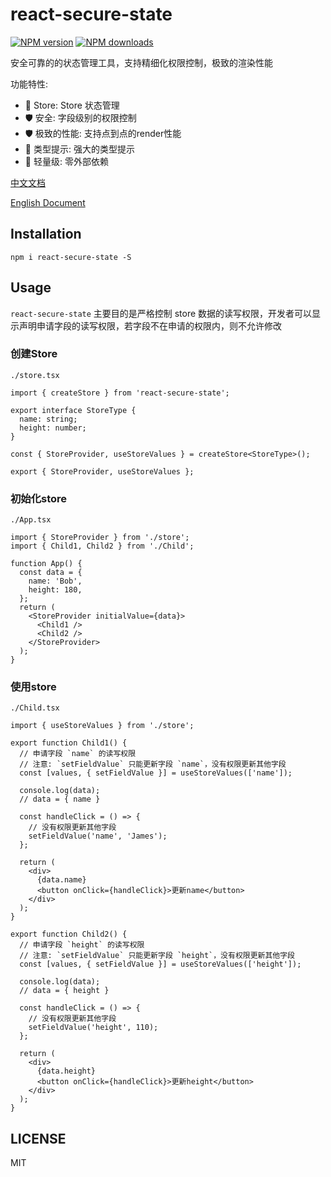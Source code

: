 # react-secure-state

[![NPM version](https://img.shields.io/npm/v/react-secure-state.svg?style=flat)](https://npmjs.org/package/react-secure-state)
[![NPM downloads](http://img.shields.io/npm/dm/react-secure-state.svg?style=flat)](https://npmjs.org/package/react-secure-state)

安全可靠的的状态管理工具，支持精细化权限控制，极致的渲染性能

功能特性:
-  💎 Store: Store 状态管理
- 🛡️ 安全: 字段级别的权限控制
- 🛡️ 极致的性能: 支持点到点的render性能
- 📝 类型提示: 强大的类型提示
-  🚀 轻量级: 零外部依赖

[中文文档](https://ibeizhu.github.io/react-secure-state)

[English Document](https://ibeizhu.github.io/react-secure-state/en-US)

## Installation

```
npm i react-secure-state -S
```


## Usage

`react-secure-state` 主要目的是严格控制 store 数据的读写权限，开发者可以显示声明申请字段的读写权限，若字段不在申请的权限内，则不允许修改

### 创建Store

`./store.tsx`

```tsx | pure
import { createStore } from 'react-secure-state';

export interface StoreType {
  name: string;
  height: number;
}

const { StoreProvider, useStoreValues } = createStore<StoreType>();

export { StoreProvider, useStoreValues };
```

### 初始化store

`./App.tsx`

```tsx | pure
import { StoreProvider } from './store';
import { Child1, Child2 } from './Child';

function App() {
  const data = {
    name: 'Bob',
    height: 180,
  };
  return (
    <StoreProvider initialValue={data}>
      <Child1 />
      <Child2 />
    </StoreProvider>
  );
}
```

### 使用store

`./Child.tsx`

```tsx | pure
import { useStoreValues } from './store';

export function Child1() {
  // 申请字段 `name` 的读写权限
  // 注意: `setFieldValue` 只能更新字段 `name`，没有权限更新其他字段
  const [values, { setFieldValue }] = useStoreValues(['name']);

  console.log(data);
  // data = { name }

  const handleClick = () => {
    // 没有权限更新其他字段
    setFieldValue('name', 'James');
  };

  return (
    <div>
      {data.name}
      <button onClick={handleClick}>更新name</button>
    </div>
  );
}

export function Child2() {
  // 申请字段 `height` 的读写权限
  // 注意: `setFieldValue` 只能更新字段 `height`，没有权限更新其他字段
  const [values, { setFieldValue }] = useStoreValues(['height']);

  console.log(data);
  // data = { height }

  const handleClick = () => {
    // 没有权限更新其他字段
    setFieldValue('height', 110);
  };

  return (
    <div>
      {data.height}
      <button onClick={handleClick}>更新height</button>
    </div>
  );
}
```

## LICENSE

MIT
